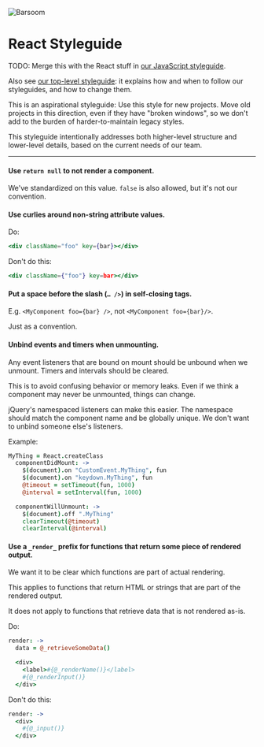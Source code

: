 ![Barsoom](http://barsoom.se/barsoom.png)

# React Styleguide

TODO: Merge this with the React stuff in [our JavaScript styleguide](/styleguide/javascript).

Also see [our top-level styleguide](/styleguide): it explains how and when to follow our styleguides, and how to change them.

This is an aspirational styleguide: Use this style for new projects. Move old projects in this direction, even if they have "broken windows", so we don't add to the burden of harder-to-maintain legacy styles.

This styleguide intentionally addresses both higher-level structure and lower-level details, based on the current needs of our team.

---


#### Use `return null` to not render a component.

We've standardized on this value. `false` is also allowed, but it's not our convention.


#### Use curlies around non-string attribute values.

Do:

``` jsx
<div className="foo" key={bar}></div>
```

Don't do this:

``` jsx
<div className={"foo"} key=bar></div>
```

#### Put a space before the slash (`… />`) in self-closing tags.

E.g. `<MyComponent foo={bar} />`, not `<MyComponent foo={bar}/>`.

Just as a convention.


#### Unbind events and timers when unmounting.

Any event listeners that are bound on mount should be unbound when we unmount. Timers and intervals should be cleared.

This is to avoid confusing behavior or memory leaks. Even if we think a component may never be unmounted, things can change.

jQuery's namespaced listeners can make this easier. The namespace should match the component name and be globally unique. We don't want to unbind someone else's listeners.

Example:

``` coffee
MyThing = React.createClass
  componentDidMount: ->
    $(document).on "CustomEvent.MyThing", fun
    $(document).on "keydown.MyThing", fun
    @timeout = setTimeout(fun, 1000)
    @interval = setInterval(fun, 1000)

  componentWillUnmount: ->
    $(document).off ".MyThing"
    clearTimeout(@timeout)
    clearInterval(@interval)
```


#### Use a `_render_` prefix for functions that return some piece of rendered output.

We want it to be clear which functions are part of actual rendering.

This applies to functions that return HTML or strings that are part of the rendered output.

It does not apply to functions that retrieve data that is not rendered as-is.

Do:

``` coffee
render: ->
  data = @_retrieveSomeData()

  <div>
    <label>#{@_renderName()}</label>
    #{@_renderInput()}
  </div>
```

Don't do this:

``` coffee
render: ->
  <div>
    #{@_input()}
  </div>
```
